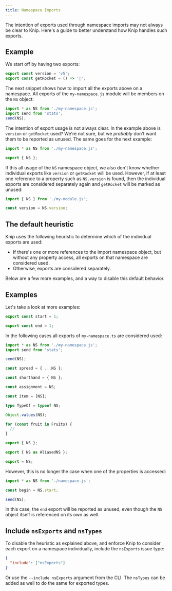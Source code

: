 ```yaml
---
title: Namespace Imports
---
```


The intention of exports used through namespace imports may not always be clear
to Knip. Here's a guide to better understand how Knip handles such exports.

## Example

We start off by having two exports:

```ts title="my-namespace.js"
export const version = 'v5';
export const getRocket = () => '🚀';
```

The next snippet shows how to import all the exports above on a namespace. All
exports of the `my-namespace.js` module will be members on the `NS` object:

```ts title="my-module.ts"
import * as NS from './my-namespace.js';
import send from 'stats';
send(NS);
```

The intention of export usage is not always clear. In the example above is
`version` or `getRocket` used? We're not sure, but we _probably_ don't want them
to be reported as unused. The same goes for the next example:

```ts title="my-module.ts"
import * as NS from './my-namespace.js';

export { NS };
```

If this all usage of the `NS` namespace object, we also don't know whether
individual exports like `version` or `getRocket` will be used. However, if at
least one reference to a property such as `NS.version` is found, then the
individual exports are considered separately again and `getRocket` will be
marked as unused:

```ts title="index.ts"
import { NS } from './my-module.js';

const version = NS.version;
```

## The default heuristic

Knip uses the following heuristic to determine which of the individual exports
are used:

- If there's one or more references to the import namespace object, but without
  any property access, all exports on that namespace are considered used.
- Otherwise, exports are considered separately.

Below are a few more examples, and a way to disable this default behavior.

## Examples

Let's take a look at more examples:

```ts title="my-namespace.ts"
export const start = 1;

export const end = 1;
```

In the following cases all exports of `my-namespace.ts` are considered used:

```ts title="index.ts"
import * as NS from './my-namespace.js';
import send from 'stats';

send(NS);

const spread = { ...NS };

const shorthand = { NS };

const assignment = NS;

const item = [NS];

type TypeOf = typeof NS;

Object.values(NS);

for (const fruit in Fruits) {
  //
}

export { NS };

export { NS as AliasedNS };

export = NS;
```

However, this is no longer the case when one of the properties is accessed:

```ts title="index.js"
import * as NS from './namespace.js';

const begin = NS.start;

send(NS);
```

In this case, the `end` export will be reported as unused, even though the `NS`
object itself is referenced on its own as well.

## Include `nsExports` and `nsTypes`

To disable the heuristic as explained above, and enforce Knip to consider each
export on a namespace individually, include the `nsExports` issue type:

```json
{
  "include": ["nsExports"]
}
```

Or use the `--include nsExports` argument from the CLI. The `nsTypes` can be
added as well to do the same for exported types.
